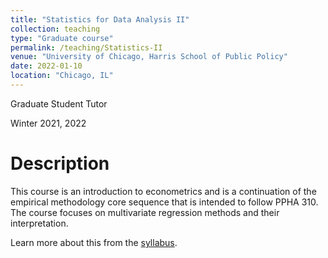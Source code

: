 ```yaml
---
title: "Statistics for Data Analysis II"
collection: teaching
type: "Graduate course"
permalink: /teaching/Statistics-II
venue: "University of Chicago, Harris School of Public Policy"
date: 2022-01-10
location: "Chicago, IL"
---
```

Graduate Student Tutor

Winter 2021, 2022

Description
======
This course is an introduction to econometrics and is a continuation of
the empirical methodology core sequence that is intended to follow PPHA 310. The
course focuses on multivariate regression methods and their interpretation.

Learn more about this from the [syllabus](http://qwl55.github.io/files/PPHA311_Syllabus_Winter2022.pdf).
